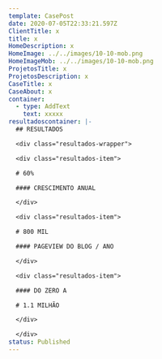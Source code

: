```yaml
---
template: CasePost
date: 2020-07-05T22:33:21.597Z
ClientTitle: x
title: x
HomeDescription: x
HomeImage: ../../images/10-10-mob.png
HomeImageMob: ../../images/10-10-mob.png
ProjetosTitle: x
ProjetosDescription: x
CaseTitle: x
CaseAbout: x
container:
  - type: AddText
    text: xxxxx
resultadoscontainer: |-
  ## RESULTADOS

  <div class="resultados-wrapper">

  <div class="resultados-item">

  # 60%

  #### CRESCIMENTO ANUAL

  </div>

  <div class="resultados-item">

  # 800 MIL

  #### PAGEVIEW DO BLOG / ANO

  </div>

  <div class="resultados-item">

  #### DO ZERO A

  # 1.1 MILHÃO

  </div>

  </div>
status: Published
---
```

